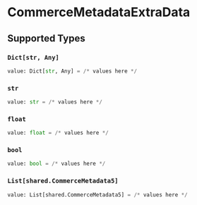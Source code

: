 # CommerceMetadataExtraData


## Supported Types

### `Dict[str, Any]`

```python
value: Dict[str, Any] = /* values here */
```

### `str`

```python
value: str = /* values here */
```

### `float`

```python
value: float = /* values here */
```

### `bool`

```python
value: bool = /* values here */
```

### `List[shared.CommerceMetadata5]`

```python
value: List[shared.CommerceMetadata5] = /* values here */
```

